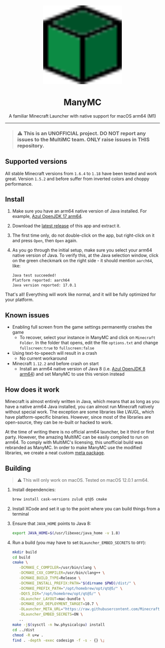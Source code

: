 <p align="center">
    <img width="256" heigth="256" src="logo.svg">
    <h1 align="center">ManyMC</h1>
    <p align="center">
        A familiar Minecraft Launcher with native support for macOS arm64 (M1)
    </p>
</p>

---

> ### ⚠️ This is an UNOFFICIAL project. DO NOT report any issues to the MultiMC team. ONLY raise issues in THIS repository.

## Supported versions

All stable Minecraft versions from `1.6.4` to `1.18` have been tested and work great. Version `1.5.2` and before suffer from inverted colors and choppy performance.

## Install

1. Make sure you have an arm64 native version of Java installed. For example, [Azul OpenJDK 17 arm64](https://www.azul.com/downloads/?version=java-17-lts&os=macos&architecture=arm-64-bit&package=jdk).

2. Download the [latest release](https://github.com/MinecraftMachina/ManyMC/releases/latest/download/ManyMC.zip) of this app and extract it.

3. The first time only, do not double-click on the app, but right-click on it and press `Open`, then `Open` again.

4. As you go through the initial setup, make sure you select your arm64 native version of Java. To verify this, at the Java selection window, click on the green checkmark on the right side - it should mention `aarch64`, like:
   ```
   Java test succeeded!
   Platform reported: aarch64
   Java version reported: 17.0.1
   ```

That's all! Everything will work like normal, and it will be fully optimized for your platform.

## Known issues

- Enabling full screen from the game settings permanently crashes the game
  - To recover, select your instance in ManyMC and click on `Minecraft Folder`. In the folder that opens, edit the file `options.txt` and change `fullscreen:true` to `fullscreen:false`
- Using text-to-speech will result in a crash
  - No current workaround
- Minecraft `1.12.2` and before crash on start
  - Install an arm64 native version of Java 8 (i.e. [Azul OpenJDK 8 arm64](https://www.azul.com/downloads/?version=java-8-lts&os=macos&architecture=arm-64-bit&package=jdk)) and set ManyMC to use this version instead

## How does it work

Minecraft is almost entirely written in Java, which means that as long as you have a native arm64 Java installed, you can almost run Minecraft natively without special work. The exception are some libraries like LWJGL, which have platform-specific binaries. However, since most of the libraries are open-source, they can be re-built or hacked to work.

At the time of writing there is no official arm64 launcher, be it third or first party. However, the amazing MultiMC can be easily compiled to run on arm64. To comply with MultiMC's licensing, this unofficial build was rebranded as ManyMC. In order to make ManyMC use the modified libraries, we create a neat custom [meta package](https://github.com/MinecraftMachina/meta-multimc-arm64/).

## Building

> ⚠️ This will only work on macOS. Tested on macOS 12.0.1 arm64.

1. Install dependencies:

   ```bash
   brew install cask-versions zulu8 qt@5 cmake
   ```

2. Install XCode and set it up to the point where you can build things from a terminal

3. Ensure that `JAVA_HOME` points to Java 8:
   ```bash
   export JAVA_HOME=$(/usr/libexec/java_home -v 1.8)
   ```

6. Run a build (you may have to set `DLauncher_EMBED_SECRETS` to `OFF`):

   ```bash
   mkdir build
   cd build
   cmake \
      -DCMAKE_C_COMPILER=/usr/bin/clang \
      -DCMAKE_CXX_COMPILER=/usr/bin/clang++ \
      -DCMAKE_BUILD_TYPE=Release \
      -DCMAKE_INSTALL_PREFIX:PATH="$(dirname $PWD)/dist/" \
      -DCMAKE_PREFIX_PATH="/opt/homebrew/opt/qt@5/" \
      -DQt5_DIR="/opt/homebrew/opt/qt@5/" \
      -DLauncher_LAYOUT=mac-bundle \
      -DCMAKE_OSX_DEPLOYMENT_TARGET=10.7 \
      -DLauncher_META_URL="https://raw.githubusercontent.com/MinecraftMachina/meta-multimc-arm64/master/" \
      -DLauncher_EMBED_SECRETS=ON \
      ..
   make -j$(sysctl -n hw.physicalcpu) install
   cd ../dist
   chmod -R u+w .
   find . -depth -exec codesign -f -s - {} \;
   ```
